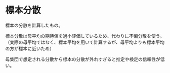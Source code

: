 # 標本分散

標本の分散を計算したもの。

標本分散は母平均の期待値を過小評価しているため、代わりに不偏分散を使う。
（実際の母平均ではなく、標本平均を用いて計算するが、母平均よりも標本平均の方が標本に近いため）

母集団で想定される分散から標本の分散が外れすぎると推定や検定の信頼性が低い。
